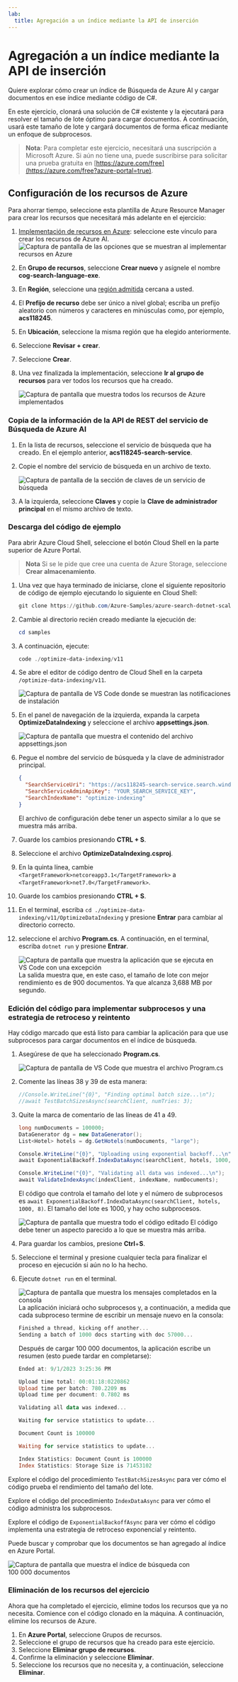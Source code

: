 ```yaml
---
lab:
  title: Agregación a un índice mediante la API de inserción
---
```


# Agregación a un índice mediante la API de inserción

Quiere explorar cómo crear un índice de Búsqueda de Azure AI y cargar documentos en ese índice mediante código de C#.

En este ejercicio, clonará una solución de C# existente y la ejecutará para resolver el tamaño de lote óptimo para cargar documentos. A continuación, usará este tamaño de lote y cargará documentos de forma eficaz mediante un enfoque de subprocesos.

> **Nota**: Para completar este ejercicio, necesitará una suscripción a Microsoft Azure. Si aún no tiene una, puede suscribirse para solicitar una prueba gratuita en [https://azure.com/free](https://azure.com/free?azure-portal=true).

## Configuración de los recursos de Azure

Para ahorrar tiempo, seleccione esta plantilla de Azure Resource Manager para crear los recursos que necesitará más adelante en el ejercicio:

1. [Implementación de recursos en Azure](https://portal.azure.com/#create/Microsoft.Template/uri/https%3A%2F%2Fraw.githubusercontent.com%2FMicrosoftLearning%2Fmslearn-knowledge-mining%2Fmain%2FLabfiles%2F07-exercise-add-to-index-use-push-api%20lab-files%2Fazuredeploy.json): seleccione este vínculo para crear los recursos de Azure AI.
    ![Captura de pantalla de las opciones que se muestran al implementar recursos en Azure](../media/07-media/deploy-azure-resources.png)
1. En **Grupo de recursos**, seleccione **Crear nuevo** y asígnele el nombre **cog-search-language-exe**.
1. En **Región**, seleccione una [región admitida](/azure/ai-services/language-service/custom-text-classification/service-limits#regional-availability) cercana a usted.
1. El **Prefijo de recurso** debe ser único a nivel global; escriba un prefijo aleatorio con números y caracteres en minúsculas como, por ejemplo, **acs118245**.
1. En **Ubicación**, seleccione la misma región que ha elegido anteriormente.
1. Seleccione **Revisar + crear**.
1. Seleccione **Crear**.
1. Una vez finalizada la implementación, seleccione **Ir al grupo de recursos** para ver todos los recursos que ha creado.

    ![Captura de pantalla que muestra todos los recursos de Azure implementados](../media/07-media/azure-resources-created.png)

### Copia de la información de la API de REST del servicio de Búsqueda de Azure AI

1. En la lista de recursos, seleccione el servicio de búsqueda que ha creado. En el ejemplo anterior, **acs118245-search-service**.
1. Copie el nombre del servicio de búsqueda en un archivo de texto.

    ![Captura de pantalla de la sección de claves de un servicio de búsqueda](../media/07-media/search-api-keys-exercise-version.png)
1. A la izquierda, seleccione **Claves** y copie la **Clave de administrador principal** en el mismo archivo de texto.

### Descarga del código de ejemplo

Para abrir Azure Cloud Shell, seleccione el botón Cloud Shell en la parte superior de Azure Portal.
> **Nota** Si se le pide que cree una cuenta de Azure Storage, seleccione **Crear almacenamiento**.

1. Una vez que haya terminado de iniciarse, clone el siguiente repositorio de código de ejemplo ejecutando lo siguiente en Cloud Shell:

    ```powershell
    git clone https://github.com/Azure-Samples/azure-search-dotnet-scale.git samples
    ```

1. Cambie al directorio recién creado mediante la ejecución de:

    ```powershell
    cd samples
    ```

1. A continuación, ejecute:

    ```powershell
    code ./optimize-data-indexing/v11
    ```

1. Se abre el editor de código dentro de Cloud Shell en la carpeta `/optimize-data-indexing/v11`.

    ![Captura de pantalla de VS Code donde se muestran las notificaciones de instalación](../media/07-media/setup-visual-studio-code-solution.png)
1. En el panel de navegación de la izquierda, expanda la carpeta **OptimizeDataIndexing** y seleccione el archivo **appsettings.json**.

    ![Captura de pantalla que muestra el contenido del archivo appsettings.json](../media/07-media/update-app-settings.png)
1. Pegue el nombre del servicio de búsqueda y la clave de administrador principal.

    ```json
    {
      "SearchServiceUri": "https://acs118245-search-service.search.windows.net",
      "SearchServiceAdminApiKey": "YOUR_SEARCH_SERVICE_KEY",
      "SearchIndexName": "optimize-indexing"
    }
    ```

    El archivo de configuración debe tener un aspecto similar a lo que se muestra más arriba.
1. Guarde los cambios presionando **CTRL + S**.
1. Seleccione el archivo **OptimizeDataIndexing.csproj**. <!-- Added this and the next two steps in case we can't update the file in the repo that holds these (seems to be separate from the other labs)-->
1. En la quinta línea, cambie `<TargetFramework>netcoreapp3.1</TargetFramework>` a `<TargetFramework>net7.0</TargetFramework>`. <!--- can be removed if no longer needed based on the above-->
1. Guarde los cambios presionando **CTRL + S**.<!--- can be removed if no longer needed based on the above-->
1. En el terminal, escriba `cd ./optimize-data-indexing/v11/OptimizeDataIndexing` y presione **Entrar** para cambiar al directorio correcto.
1. seleccione el archivo **Program.cs**. A continuación, en el terminal, escriba `dotnet run` y presione **Entrar**.

    ![Captura de pantalla que muestra la aplicación que se ejecuta en VS Code con una excepción](../media/07-media/debug-application.png)
La salida muestra que, en este caso, el tamaño de lote con mejor rendimiento es de 900 documentos. Ya que alcanza 3,688 MB por segundo.

### Edición del código para implementar subprocesos y una estrategia de retroceso y reintento

Hay código marcado que está listo para cambiar la aplicación para que use subprocesos para cargar documentos en el índice de búsqueda.

1. Asegúrese de que ha seleccionado **Program.cs**.

    ![Captura de pantalla de VS Code que muestra el archivo Program.cs](../media/07-media/edit-program-code.png)
1. Comente las líneas 38 y 39 de esta manera:

    ```csharp
    //Console.WriteLine("{0}", "Finding optimal batch size...\n");
    //await TestBatchSizesAsync(searchClient, numTries: 3);
    ```

1. Quite la marca de comentario de las líneas de 41 a 49.

    ```csharp
    long numDocuments = 100000;
    DataGenerator dg = new DataGenerator();
    List<Hotel> hotels = dg.GetHotels(numDocuments, "large");

    Console.WriteLine("{0}", "Uploading using exponential backoff...\n");
    await ExponentialBackoff.IndexDataAsync(searchClient, hotels, 1000, 8);

    Console.WriteLine("{0}", "Validating all data was indexed...\n");
    await ValidateIndexAsync(indexClient, indexName, numDocuments);
    ```

    El código que controla el tamaño del lote y el número de subprocesos es `await ExponentialBackoff.IndexDataAsync(searchClient, hotels, 1000, 8)`. El tamaño del lote es 1000, y hay ocho subprocesos.

    ![Captura de pantalla que muestra todo el código editado](../media/07-media/thread-code-ready.png)
    El código debe tener un aspecto parecido a lo que se muestra más arriba.

1. Para guardar los cambios, presione **Ctrl**+**S**.
1. Seleccione el terminal y presione cualquier tecla para finalizar el proceso en ejecución si aún no lo ha hecho.
1. Ejecute `dotnet run` en el terminal.

    ![Captura de pantalla que muestra los mensajes completados en la consola](../media/07-media/upload-hundred-thousand-documents.png)
    La aplicación iniciará ocho subprocesos y, a continuación, a medida que cada subproceso termine de escribir un mensaje nuevo en la consola:

    ```powershell
    Finished a thread, kicking off another...
    Sending a batch of 1000 docs starting with doc 57000...
    ```

    Después de cargar 100 000 documentos, la aplicación escribe un resumen (esto puede tardar en completarse):

    ```powershell
    Ended at: 9/1/2023 3:25:36 PM
    
    Upload time total: 00:01:18:0220862
    Upload time per batch: 780.2209 ms
    Upload time per document: 0.7802 ms
    
    Validating all data was indexed...
    
    Waiting for service statistics to update...
    
    Document Count is 100000
    
    Waiting for service statistics to update...
    
    Index Statistics: Document Count is 100000
    Index Statistics: Storage Size is 71453102
    
    ``````

Explore el código del procedimiento `TestBatchSizesAsync` para ver cómo el código prueba el rendimiento del tamaño del lote.

Explore el código del procedimiento `IndexDataAsync` para ver cómo el código administra los subprocesos.

Explore el código de `ExponentialBackoffAsync` para ver cómo el código implementa una estrategia de retroceso exponencial y reintento.

Puede buscar y comprobar que los documentos se han agregado al índice en Azure Portal.

![Captura de pantalla que muestra el índice de búsqueda con 100 000 documentos](../media/07-media/check-search-service-index.png)

### Eliminación de los recursos del ejercicio

Ahora que ha completado el ejercicio, elimine todos los recursos que ya no necesita. Comience con el código clonado en la máquina. A continuación, elimine los recursos de Azure.

1. En **Azure Portal**, seleccione Grupos de recursos.
1. Seleccione el grupo de recursos que ha creado para este ejercicio.
1. Seleccione **Eliminar grupo de recursos**. 
1. Confirme la eliminación y seleccione **Eliminar**.
1. Seleccione los recursos que no necesita y, a continuación, seleccione **Eliminar**.

